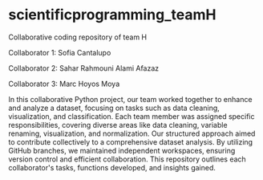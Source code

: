 # scientificprogramming_teamH
Collaborative coding repository of team H

Collaborator 1: Sofia Cantalupo

Collaborator 2: Sahar Rahmouni Alami Afazaz

Collaborator 3: Marc Hoyos Moya

In this collaborative Python project, our team worked together to enhance and analyze a dataset, focusing on tasks such as data cleaning, visualization, and classification. Each team member was assigned specific responsibilities, covering diverse areas like data cleaning, variable renaming, visualization, and normalization. Our structured approach aimed to contribute collectively to a comprehensive dataset analysis.
By utilizing GitHub branches, we maintained independent workspaces, ensuring version control and efficient collaboration. This repository outlines each collaborator's tasks, functions developed, and insights gained. 
